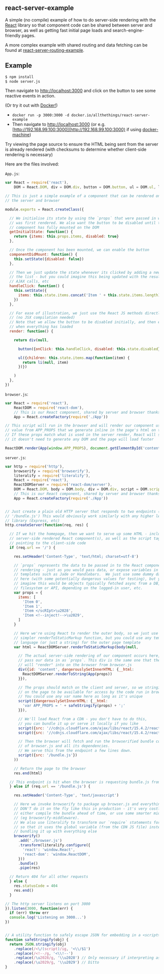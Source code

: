 react-server-example
--------------------

A simple (no compile) example of how to do server-side rendering with the
[React](http://facebook.github.io/react/) library so that component code can be
shared between server and browser, as well as getting fast initial page loads
and search-engine-friendly pages.

A more complex example with shared routing and data fetching can be found at
[react-server-routing-example](https://github.com/mhart/react-server-routing-example).

Example
-------

```sh
$ npm install
$ node server.js
```

Then navigate to [http://localhost:3000](http://localhost:3000) and
click on the button to see some reactive events in action.



(Or try it out with [Docker!](https://www.docker.com/))
* `docker run -p 3000:3000 -d docker.io/allthethings/react-server-example`
* Then navigate to [http://localhost:3000](http://localhost:3000) (or e.g. [http://192.168.99.100:3000](http://192.168.99.100:3000) if using [docker-machine](https://docs.docker.com/toolbox/))

Try viewing the page source to ensure the HTML being sent from the server is already rendered
(with checksums to determine whether client-side rendering is necessary)

Here are the files involved:

`App.js`:
```js
var React = require('react'),
    DOM = React.DOM, div = DOM.div, button = DOM.button, ul = DOM.ul, li = DOM.li

// This is just a simple example of a component that can be rendered on both
// the server and browser

module.exports = React.createClass({

  // We initialise its state by using the `props` that were passed in when it
  // was first rendered. We also want the button to be disabled until the
  // component has fully mounted on the DOM
  getInitialState: function() {
    return {items: this.props.items, disabled: true}
  },

  // Once the component has been mounted, we can enable the button
  componentDidMount: function() {
    this.setState({disabled: false})
  },

  // Then we just update the state whenever its clicked by adding a new item to
  // the list - but you could imagine this being updated with the results of
  // AJAX calls, etc
  handleClick: function() {
    this.setState({
      items: this.state.items.concat('Item ' + this.state.items.length)
    })
  },

  // For ease of illustration, we just use the React JS methods directly
  // (no JSX compilation needed)
  // Note that we allow the button to be disabled initially, and then enable it
  // when everything has loaded
  render: function() {

    return div(null,

      button({onClick: this.handleClick, disabled: this.state.disabled}, 'Add Item'),

      ul({children: this.state.items.map(function(item) {
        return li(null, item)
      })})

    )
  },
})
```

`browser.js`:
```js
var React = require('react'),
    ReactDOM = require('react-dom'),
    // This is our React component, shared by server and browser thanks to browserify
    App = React.createFactory(require('./App'))

// This script will run in the browser and will render our component using the
// value from APP_PROPS that we generate inline in the page's html on the server.
// If these props match what is used in the server render, React will see that
// it doesn't need to generate any DOM and the page will load faster

ReactDOM.render(App(window.APP_PROPS), document.getElementById('content'))
```

`server.js`:
```js
var http = require('http'),
    browserify = require('browserify'),
    literalify = require('literalify'),
    React = require('react'),
    ReactDOMServer = require('react-dom/server'),
    DOM = React.DOM, body = DOM.body, div = DOM.div, script = DOM.script,
    // This is our React component, shared by server and browser thanks to browserify
    App = React.createFactory(require('./App'))


// Just create a plain old HTTP server that responds to two endpoints ('/' and
// '/bundle.js') This would obviously work similarly with any higher level
// library (Express, etc)
http.createServer(function(req, res) {

  // If we hit the homepage, then we want to serve up some HTML - including the
  // server-side rendered React component(s), as well as the script tags
  // pointing to the client-side code
  if (req.url == '/') {

    res.setHeader('Content-Type', 'text/html; charset=utf-8')

    // `props` represents the data to be passed in to the React component for
    // rendering - just as you would pass data, or expose variables in
    // templates such as Jade or Handlebars.  We just use some dummy data
    // here (with some potentially dangerous values for testing), but you could
    // imagine this would be objects typically fetched async from a DB,
    // filesystem or API, depending on the logged-in user, etc.
    var props = {
      items: [
        'Item 0',
        'Item 1',
        'Item </scRIpt>\u2028',
        'Item <!--inject!-->\u2029',
      ]
    }

    // Here we're using React to render the outer body, so we just use the
    // simpler renderToStaticMarkup function, but you could use any templating
    // language (or just a string) for the outer page template
    var html = ReactDOMServer.renderToStaticMarkup(body(null,

      // The actual server-side rendering of our component occurs here, and we
      // pass our data in as `props`. This div is the same one that the client
      // will "render" into on the browser from browser.js
      div({id: 'content', dangerouslySetInnerHTML: {__html:
        ReactDOMServer.renderToString(App(props))
      }}),

      // The props should match on the client and server, so we stringify them
      // on the page to be available for access by the code run in browser.js
      // You could use any var name here as long as it's unique
      script({dangerouslySetInnerHTML: {__html:
        'var APP_PROPS = ' + safeStringify(props) + ';'
      }}),

      // We'll load React from a CDN - you don't have to do this,
      // you can bundle it up or serve it locally if you like
      script({src: '//cdnjs.cloudflare.com/ajax/libs/react/15.4.2/react.min.js'}),
      script({src: '//cdnjs.cloudflare.com/ajax/libs/react/15.4.2/react-dom.min.js'}),

      // Then the browser will fetch and run the browserified bundle consisting
      // of browser.js and all its dependencies.
      // We serve this from the endpoint a few lines down.
      script({src: '/bundle.js'})
    ))

    // Return the page to the browser
    res.end(html)

  // This endpoint is hit when the browser is requesting bundle.js from the page above
  } else if (req.url == '/bundle.js') {

    res.setHeader('Content-Type', 'text/javascript')

    // Here we invoke browserify to package up browser.js and everything it requires.
    // DON'T do it on the fly like this in production - it's very costly -
    // either compile the bundle ahead of time, or use some smarter middleware
    // (eg browserify-middleware).
    // We also use literalify to transform our `require` statements for React
    // so that it uses the global variable (from the CDN JS file) instead of
    // bundling it up with everything else
    browserify()
      .add('./browser.js')
      .transform(literalify.configure({
        'react': 'window.React',
        'react-dom': 'window.ReactDOM',
      }))
      .bundle()
      .pipe(res)

  // Return 404 for all other requests
  } else {
    res.statusCode = 404
    res.end()
  }

// The http server listens on port 3000
}).listen(3000, function(err) {
  if (err) throw err
  console.log('Listening on 3000...')
})


// A utility function to safely escape JSON for embedding in a <script> tag
function safeStringify(obj) {
  return JSON.stringify(obj)
    .replace(/<\/(script)/ig, '<\\/$1')
    .replace(/<!--/g, '<\\!--')
    .replace(/\u2028/g, '\\u2028') // Only necessary if interpreting as JS, which we do
    .replace(/\u2029/g, '\\u2029') // Ditto
}
```
